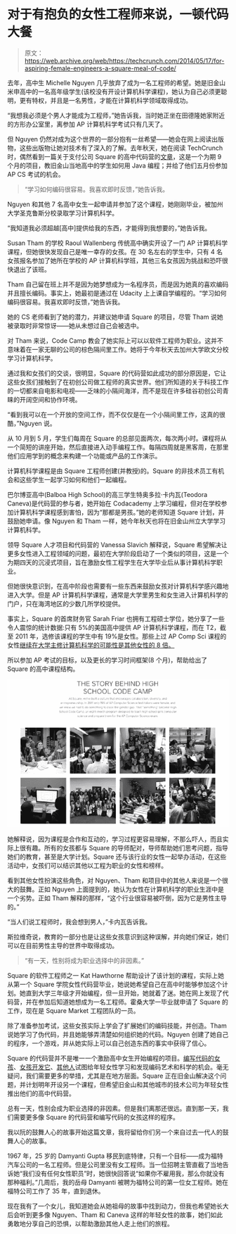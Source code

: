 # 对于有抱负的女性工程师来说，一顿代码大餐

> 原文：<https://web.archive.org/web/https://techcrunch.com/2014/05/17/for-aspiring-female-engineers-a-square-meal-of-code/>

去年，高中生 Michelle Nguyen 几乎放弃了成为一名工程师的希望。她是旧金山米申高中的一名高年级学生(该校没有开设计算机科学课程)，她认为自己必须更聪明，更有特权，并且是一名男性，才能在计算机科学领域取得成功。

“我想我必须是个男人才能成为工程师，”她告诉我，当时她正坐在田德隆她家附近的方形办公室里，离参加 AP 计算机科学考试只有几天了。

但 Nguyen 仍然对成为这个世界的一部分抱有一丝希望——她会在网上阅读出版物，这些出版物让她对技术有了深入的了解。去年秋天，她在阅读 TechCrunch 时，偶然看到一篇关于支付公司 Square 的高中代码营的[文章](https://web.archive.org/web/20230322160428/https://techcrunch.com/2013/09/04/square-opens-girls-coding-camp-to-high-school-students/)，这是一个为期 9 个月的项目，教旧金山当地高中的学生如何用 Java 编程；并给了他们五月份参加 AP CS 考试的机会。

> “学习如何编码很容易。我喜欢即时反馈，”她告诉我。

Nguyen 和其他 7 名高中女生一起申请并参加了这个课程，她刚刚毕业，被加州大学圣克鲁斯分校录取学习计算机科学。

“我知道我必须超越[高中]提供给我的东西，才能得到我想要的，”她告诉我。

Susan Tham 的学校 Raoul Wallenberg 传统高中确实开设了一门 AP 计算机科学课程，但她很快发现自己是唯一幸存的女孩。在 30 名左右的学生中，只有 4 名女孩报名参加了她所在学校的 AP 计算机科学班，其他三名女孩因为挑战和恐吓很快退出了该班。

Tham 自己留在班上并不是因为她梦想成为一名程序员，而是因为她真的喜欢编码并且擅长编码。事实上，她最初是通过在 Udacity 上上课自学编程的。“学习如何编码很容易。我喜欢即时反馈，”她告诉我。

她的 CS 老师看到了她的潜力，并建议她申请 Square 的项目，尽管 Tham 说她被录取时非常惊讶——她从未想过自己会被选中。

对 Tham 来说，Code Camp 教会了她实际上可以以软件工程师为职业。这并不意味着在一家无聊的公司的棕色隔间里工作。她将于今年秋天去加州大学欧文分校学习计算机科学。

通过我和女孩们的交谈，很明显，Square 的代码营如此成功的部分原因是，它让这些女孩们接触到了在初创公司做工程师的真实世界。他们所知道的关于科技工作的一切都来自电影和电视——乏味的小隔间海洋，而不是现在许多硅谷初创公司青睐的开阔空间和协作环境。

“看到我可以在一个开放的空间工作，而不仅仅是在一个小隔间里工作，这真的很酷，”Nguyen 说。

从 10 月到 5 月，学生们每周在 Square 的总部见面两次，每次两小时。课程将从一个简短的讲座开始，然后直接进入动手编程工作。每隔四周就是黑客周，在那里他们应用学到的概念来构建一个功能或产品的工作演示。

计算机科学课程是由 Square 工程师创建(并教授)的。Square 的非技术员工有机会和这些学生一起学习如何和他们一起编程。

巴尔博亚高中(Balboa High School)的高三学生特奥多拉·卡内瓦(Teodora Caneva)是代码营的参与者，她开始在 Codacademy 上学习编程，但对在学校参加计算机科学课程感到害怕，因为“那都是男孩。”她的老师知道 Square 计划，并鼓励她申请。像 Nguyen 和 Tham 一样，她今年秋天也将在旧金山州立大学学习计算机科学。

领导 Square 人才项目和代码营的 Vanessa Slavich 解释说，Square 希望解决让更多女性进入工程领域的问题，最初在大学阶段启动了一个类似的项目，这是一个为期四天的沉浸式项目，旨在激励女性工程学生在大学毕业后从事计算机科学职业。

但她很快意识到，在高中阶段也需要有一些东西来鼓励女孩对计算机科学感兴趣地进入大学。但是 AP 计算机科学课程，通常是大学里男生和女生进入计算机科学的门户，只在海湾地区的少数几所学校提供。

事实上，Square 的首席财务官 Sarah Friar 也拥有工程硕士学位，她分享了一些令人震惊的统计数据:只有 5%的美国高中提供 AP 计算机科学课程，而在 T2，截至 2011 年，选修该课程的学生中有 19%是女性。那些上过 AP Comp Sci 课程的女性[继续在大学主修计算机科学的可能性是其他女性的 8 倍。](https://web.archive.org/web/20230322160428/https://www.govtrack.us/congress/bills/113/hr2536/text)

所以参加 AP 考试的目标，以及更长的学习时间框架(8 个月)，帮助给出了 Square 的高中课程结构。

![High_School_Code_Camp___Square](img/c5914c655575d3dd1e69be5fdc85c43d.png)

她解释说，因为课程是合作和互动的，学习过程更容易理解，不那么吓人，而且实际上很有趣。所有的女孩都与 Square 的导师配对，导师帮助她们思考问题，指导她们的教育，甚至是大学计划。Square 还与该行业的女性一起举办活动，在这些活动中，女孩们可以结识其他以工程为职业的女性和榜样。

看到其他女性扮演这些角色，对 Nguyen、Tham 和项目中的其他人来说是一个很大的鼓舞。正如 Nguyen 上面提到的，她认为女性在计算机科学的职业生涯中是一个劣势。正如 Tham 解释的那样，“这个行业很容易被吓倒，因为它是男性主导的。”

“当人们说工程师时，我会想到男人，”卡内瓦告诉我。

斯拉维奇说，教育的一部分也是让这些女孩意识到这种误解，并向她们保证，她们可以在目前男性主导的世界中取得成功。

> “有一天，性别将成为职业选择中的非因素。”

Square 的软件工程师之一 Kat Hawthorne 帮助设计了该计划的课程，实际上她从第一个 Square 学院女性代码营毕业，她说她希望自己在高中时能够参加这个计划。她直到大学三年级才开始编程，但一旦开始，她就着了迷。她在网上发现了代码营，并在参加后知道她想成为一名工程师。霍桑大学一毕业就申请了 Square 的工作，现在是 Square Market 工程团队的一员。

除了准备参加考试，这些女孩实际上学会了扩展她们的编码技能，并创造。Tham 说她学习了伪代码，并且她能够弄清楚如何组织她的代码。Nguyen 创建了她自己的程序，一个游戏，并从她实际上可以自己创造东西的事实中获得了信心。

Square 的代码营并不是唯一一个激励高中女生开始编程的项目。[编写代码的女孩](https://web.archive.org/web/20230322160428/http://girlswhocode.com/)、[女孩开发它](https://web.archive.org/web/20230322160428/http://www.girldevelopit.com/)、[其他人](https://web.archive.org/web/20230322160428/https://techcrunch.com/2013/12/29/what-makes-girls-fall-in-love-with-computers-and-code/)试图给年轻女性学习和发现编码艺术和科学的机会。毫无疑问，我们需要更多的举措，尤其是在地方层面。Square 正在旧金山解决这个问题，并计划明年开设另一个课程，但希望旧金山和其他城市的技术公司为年轻女性推出他们的高中代码营。

总有一天，性别会成为职业选择的非因素。但是我们离那还很远。直到那一天，我们需要更多像 Square 的代码营和编写代码的女孩这样的程序。

我以阮的鼓舞人心的故事开始这篇文章，我将留给你们另一个来自过去一代人的鼓舞人心的故事。

1967 年，25 岁的 Damyanti Gupta 移民到底特律，只有一个目标——成为福特汽车公司的一名工程师。但是公司里没有女工程师。当一位招聘主管直截了当地告诉她“我们没有任何女性职员”时，她很快回答说“如果你不雇用我，那么你就没有那种福利。”几周后，我的岳母 Damyanti 被聘为福特公司的第一位女工程师。她在福特公司工作了 35 年，直到退休。

现在我有了一个女儿，我知道她会从她祖母的故事中找到动力，但我也希望她长大后会听到更多像 Nguyen、Tham 和 Caneva 这样的年轻女性的故事，她们如此勇敢地分享自己的恐惧，以帮助激励其他人走上他们的旅程。